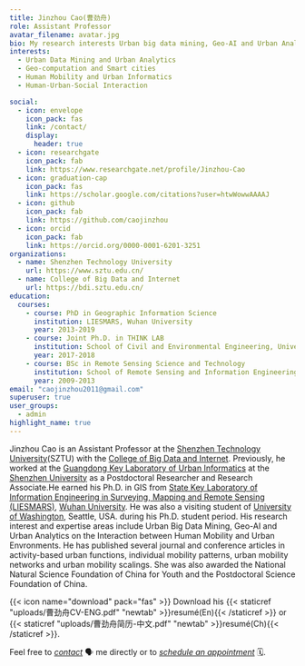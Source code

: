 ```yaml
---
title: Jinzhou Cao(曹劲舟)
role: Assistant Professor
avatar_filename: avatar.jpg
bio: My research interests Urban big data mining, Geo-AI and Urban Analytics.
interests:
  - Urban Data Mining and Urban Analytics
  - Geo-computation and Smart cities
  - Human Mobility and Urban Informatics
  - Human-Urban-Social Interaction

social:
  - icon: envelope
    icon_pack: fas
    link: /contact/
    display:
      header: true
  - icon: researchgate
    icon_pack: fab
    link: https://www.researchgate.net/profile/Jinzhou-Cao
  - icon: graduation-cap
    icon_pack: fas
    link: https://scholar.google.com/citations?user=htwWowwAAAAJ
  - icon: github
    icon_pack: fab
    link: https://github.com/caojinzhou
  - icon: orcid
    icon_pack: fab
    link: https://orcid.org/0000-0001-6201-3251
organizations:
  - name: Shenzhen Technology University
    url: https://www.sztu.edu.cn/
  - name: College of Big Data and Internet
    url: https://bdi.sztu.edu.cn/
education:
  courses:
    - course: PhD in Geographic Information Science
      institution: LIESMARS, Wuhan University
      year: 2013-2019
    - course: Joint Ph.D. in THINK LAB
      institution: School of Civil and Environmental Engineering, University of Washington
      year: 2017-2018
    - course: BSc in Remote Sensing Science and Technology
      institution: School of Remote Sensing and Information Engineering, Wuhan University
      year: 2009-2013
email: "caojinzhou2011@gmail.com"
superuser: true
user_groups:
  - admin	
highlight_name: true
---
```

Jinzhou Cao is an Assistant Professor at the [Shenzhen Technology University](https://www.sztu.edu.cn/)(SZTU) with the [College of Big Data and Internet](https://bdi.sztu.edu.cn/). Previously, he worked at the [Guangdong Key Laboratory of Urban Informatics](https://geospatial.szu.edu.cn/) at the [Shenzhen University](https://www.szu.edu.cn/) as a Postdoctoral Researcher and Research Associate.He earned his Ph.D. in GIS from [State Key Laboratory of Information Engineering in Surveying, Mapping and Remote Sensing (LIESMARS)](http://www.lmars.whu.edu.cn/), [Wuhan University](https://www.whu.edu.cn/). He was also a visiting student of [University of Washington](https://www.washington.edu/), Seattle, USA. during his Ph.D. student period. His research interest and expertise areas include Urban Big Data Mining, Geo-AI and Urban Analytics on the Interaction between Human Mobility and Urban Envronments. He has published several journal and conference articles in activity-based urban functions, individual mobility patterns, urban mobility networks and urban mobility scalings. She was also awarded the National Natural Science Foundation of China for Youth and the Postdoctoral Science Foundation of China.

{{< icon name="download" pack="fas" >}} Download his {{< staticref "uploads/曹劲舟CV-ENG.pdf" "newtab" >}}resumé(En){{< /staticref >}} or {{< staticref "uploads/曹劲舟简历-中文.pdf" "newtab" >}}resumé(Ch){{< /staticref >}}.

Feel free to *[contact](contact/)* 🗣️ me directly or to *[schedule an appointment](https://calendly.com/caojz/30min)* 🗓️.
